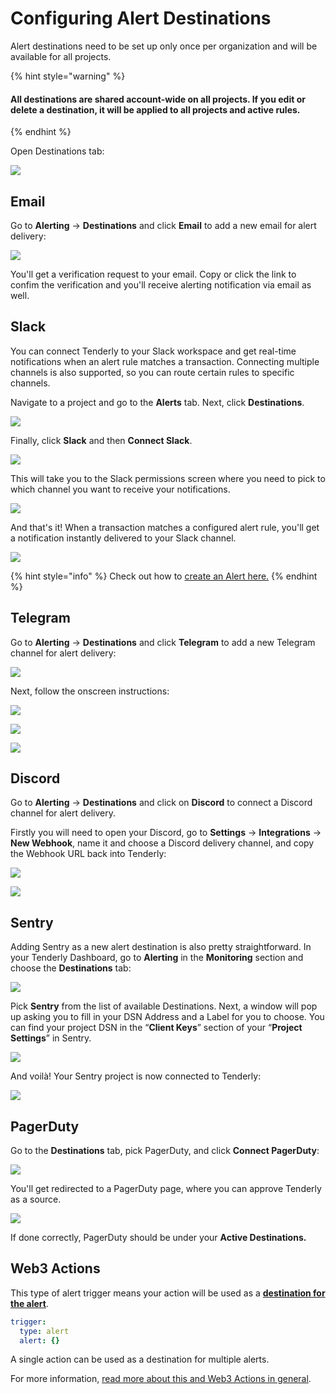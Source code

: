 # Configuring Alert Destinations

Alert destinations need to be set up only once per organization and will be available for all projects.

{% hint style="warning" %}
#### All destinations are shared account-wide on all projects. If you edit or delete a destination, it will be applied to all projects and active rules.
{% endhint %}

Open Destinations tab:

![](<../../../.gitbook/assets/Configuring Alert Destinations.png>)

## Email

Go to **Alerting** -> **Destinations** and click **Email** to add a new email for alert delivery:

![](<../../../.gitbook/assets/Configuring Alert Destinations - Email.png>)

You'll get a verification request to your email. Copy or click the link to confim the verification and you'll receive alerting notification via email as well.

## Slack

You can connect Tenderly to your Slack workspace and get real-time notifications when an alert rule matches a transaction. Connecting multiple channels is also supported, so you can route certain rules to specific channels.

Navigate to a project and go to the **Alerts** tab. Next, click **Destinations**.

![](<../../../.gitbook/assets/preview.tenderly.dev\_project\_uber-cool-project\_alerts\_destinations (1).png>)

Finally, click **Slack** and then **Connect Slack**.

![](<../../../.gitbook/assets/Configuring Alert Destinations - Slack.png>)

This will take you to the Slack permissions screen where you need to pick to which channel you want to receive your notifications.

![](../../../.gitbook/assets/screen-shot-2019-09-02-at-11.42.40.png)

And that's it! When a transaction matches a configured alert rule, you'll get a notification instantly delivered to your Slack channel.

![](../../../.gitbook/assets/screen-shot-2019-08-30-at-13.08.01.png)

{% hint style="info" %}
Check out how to [create an Alert here.](../../creating-an-alert/)
{% endhint %}

## Telegram

Go to **Alerting** -> **Destinations** and click **Telegram** to add a new Telegram channel for alert delivery:

![](<../../../.gitbook/assets/Configuring Alert Destinations - Telegram 1.png>)

Next, follow the onscreen instructions:

![](<../../../.gitbook/assets/Configuring Alert Destinations - Telegram  2.png>)

![](<../../../.gitbook/assets/Configuring Alert Destinations - Telegram 3.png>)

![](<../../../.gitbook/assets/Configuring Alert Destinations - Telegram 4.png>)

## Discord

Go to **Alerting** -> **Destinations** and click on **Discord** to connect a Discord channel for alert delivery.&#x20;

Firstly you will need to open your Discord, go to **Settings** -> **Integrations** -> **New Webhook**, name it and choose a Discord delivery channel, and copy the Webhook URL back into Tenderly:

![](<../../../.gitbook/assets/Screenshot 2021-10-15 at 11.07.45.png>)

![](<../../../.gitbook/assets/Screenshot 2021-10-15 at 11.08.46.png>)

## Sentry

Adding Sentry as a new alert destination is also pretty straightforward. In your Tenderly Dashboard, go to **Alerting** in the **Monitoring** section and choose the **Destinations** tab:

![](<../../../.gitbook/assets/image (43).png>)

Pick **Sentry** from the list of available Destinations. Next, a window will pop up asking you to fill in your DSN Address and a Label for you to choose. You can find your project DSN in the “**Client Keys**” section of your “**Project Settings**” in Sentry.

![](<../../../.gitbook/assets/Configuring Alert Destinations - Sentry.png>)

And voilà! Your Sentry project is now connected to Tenderly:

![](<../../../.gitbook/assets/image (41).png>)

## PagerDuty

Go to the **Destinations** tab, pick PagerDuty, and click **Connect PagerDuty**:

![](<../../../.gitbook/assets/Configuring Alert Destinations - PagerDuty.png>)

You'll get redirected to a PagerDuty page, where you can approve Tenderly as a source.

![](<../../../.gitbook/assets/image (36).png>)

If done correctly, PagerDuty should be under your **Active Destinations.**

## **Web3 Actions**

This type of alert trigger means your action will be used as a [**destination for the alert**](../../creating-an-alert/).

```yaml
trigger:
  type: alert
  alert: {}
```

A single action can be used as a destination for multiple alerts.

For more information, [read more about this and Web3 Actions in general](../../../web3-actions/intro-to-web3-actions/triggers.md).
